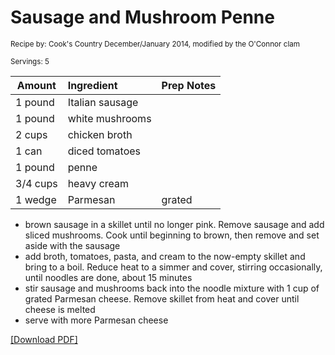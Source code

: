 # Sausage and Mushroom Penne

<small>Recipe by: Cook's Country December/January 2014, modified by the O'Connor clam</small>

<small>Servings: 5</small>

| Amount   | Ingredient      | Prep Notes |
| -------- | :-------------- | :--------- |
| 1 pound  | Italian sausage |            |
| 1 pound  | white mushrooms |            |
| 2 cups   | chicken broth   |            |
| 1 can    | diced tomatoes  |            |
| 1 pound  | penne           |            |
| 3/4 cups | heavy cream     |            |
| 1 wedge  | Parmesan        | grated     |

- brown sausage in a skillet until no longer pink. Remove sausage and add sliced mushrooms. Cook until beginning to brown, then remove and set aside with the sausage
- add broth, tomatoes, pasta, and cream to the now-empty skillet and bring to a boil. Reduce heat to a simmer and cover, stirring occasionally, until noodles are done, about 15 minutes
- stir sausage and mushrooms back into the noodle mixture with 1 cup of grated Parmesan cheese. Remove skillet from heat and cover until cheese is melted
- serve with more Parmesan cheese

<!-- Tags:
- sausage
- mushrooms
- pasta
- easy
- cheese
- stove
-->

[\[Download PDF\]](/pdf/main_dishes/sausageAndMushroomPenne.pdf)
